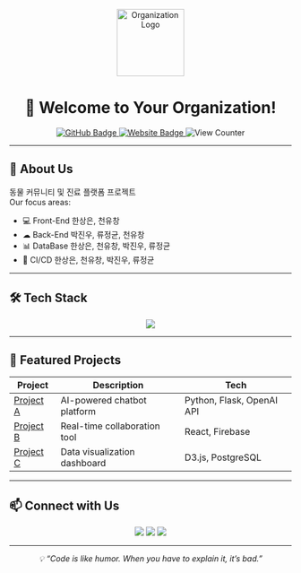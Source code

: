 <!-- Organization Profile README -->

<p align="center">
  <img src="https://avatars.githubusercontent.com/u/0000000?s=200&v=4" width="120" alt="Organization Logo">
</p>

<h1 align="center">🚀 Welcome to <strong>Your Organization</strong>!</h1>

<p align="center">
  <a href="https://github.com/your-org">
    <img src="https://img.shields.io/badge/GitHub-Your%20Org-181717?style=flat-square&logo=github" alt="GitHub Badge">
  </a>
  <a href="https://your-website.com">
    <img src="https://img.shields.io/badge/Website-Visit-blue?style=flat-square" alt="Website Badge">
  </a>
  <img src="https://komarev.com/ghpvc/?username=your-org&label=Profile%20Views&color=brightgreen&style=flat-square" alt="View Counter">
</p>

---

## 📌 About Us
동물 커뮤니티 및 진료 플랫폼 프로젝트   
Our focus areas:
- 💻 Front-End 한상은, 천유창 
- ☁ Back-End 박진우, 류정균, 천유창
- 📊 DataBase 한상은, 천유창, 박진우, 류정균
- 📱 CI/CD 한상은, 천유창, 박진우, 류정균

---

## 🛠 Tech Stack
<p align="center">
  <img src="https://skillicons.dev/icons?i=java,js,ts,react,spring,aws,docker,mysql" />
</p>

---

## 🌟 Featured Projects
| Project | Description | Tech |
|---------|-------------|------|
| [Project A](https://github.com/your-org/project-a) | AI-powered chatbot platform | Python, Flask, OpenAI API |
| [Project B](https://github.com/your-org/project-b) | Real-time collaboration tool | React, Firebase |
| [Project C](https://github.com/your-org/project-c) | Data visualization dashboard | D3.js, PostgreSQL |

---

## 📫 Connect with Us
<p align="center">
  <a href="mailto:contact@your-org.com"><img src="https://img.shields.io/badge/Email-contact%40your--org.com-red?style=for-the-badge&logo=gmail"></a>
  <a href="https://linkedin.com/company/your-org"><img src="https://img.shields.io/badge/LinkedIn-Your%20Org-blue?style=for-the-badge&logo=linkedin"></a>
  <a href="https://twitter.com/yourorg"><img src="https://img.shields.io/badge/Twitter-YourOrg-1DA1F2?style=for-the-badge&logo=twitter"></a>
</p>

---

<p align="center">
  <i>💡 “Code is like humor. When you have to explain it, it’s bad.”</i>
</p>
